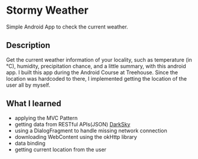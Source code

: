 # Stormy Weather 
Simple Android App to check the current weather.

## Description
Get the current weather information of your locality, such as temperature (in °C), humidity, precipitation chance, and a little summary, with this android app. 
I built this app during the Android Course at Treehouse. Since the location was hardcoded to there, I implemented getting the location of the user all by myself.
 
## What I learned
- applying the MVC Pattern
- getting data from RESTful APIs(JSON) [DarkSky](https://darksky.net/dev)
- using a DialogFragment to handle missing network connection
- downloading WebContent using the okHttp library
- data binding
- getting current location from the user


